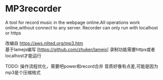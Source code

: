 # MP3recorder
A tool for record music in the webpage online.All operations work online,without connect to any server.
Recorder can only run with localhost or https

改编自 https://aws.nlited.org/mp3.htm  
基于lamejs编写 [https://github.com/zhuker/lamejs]
录制功能需要https或者localhost才能运行

TODO:
操作流程优化，需要吧power和record合并
音质好像有点差,可能是因为mp3是个压缩格式

